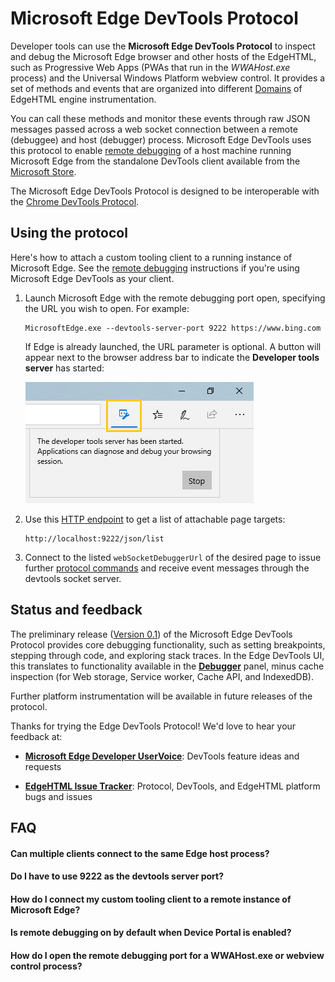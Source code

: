 # Microsoft Edge DevTools Protocol

Developer tools can use the **Microsoft Edge DevTools Protocol** to inspect and debug the Microsoft Edge browser and other hosts of the EdgeHTML, such as Progressive Web Apps (PWAs that run in the *WWAHost.exe* process) and the Universal Windows Platform webview control. It provides a set of methods and events that are organized into different [Domains]() of EdgeHTML engine instrumentation.

 You can call these methods and monitor these events through raw JSON messages passed across a web socket connection between a remote (debuggee) and host (debugger) process. Microsoft Edge DevTools uses this protocol to enable [remote debugging](0.1/clients.md#microsoft-edge-devtools) of a host machine running Microsoft Edge from the standalone DevTools client available from the [Microsoft Store]().

The Microsoft Edge DevTools Protocol is designed to be interoperable with the [Chrome DevTools Protocol](https://chromedevtools.github.io/devtools-protocol/). 

## Using the protocol

Here's how to attach a custom tooling client to a running instance of Microsoft Edge. See the [remote debugging](0.1/clients.md#microsoft-edge-devtools) instructions if you're using Microsoft Edge DevTools as your client.

1. Launch Microsoft Edge with the remote debugging port open, specifying the URL you wish to open. For example:

    ```
    MicrosoftEdge.exe --devtools-server-port 9222 https://www.bing.com
    ```

    If Edge is already launched, the URL parameter is optional. A  button will appear next to the browser address bar to indicate  the **Developer tools server** has started:

    ![Developer tools server](media/developer-tools-server.png) 

2. Use this [HTTP endpoint](0.1/http.md) to get a list of attachable page targets:

    ```
    http://localhost:9222/json/list
    ```

3. Connect to the listed `webSocketDebuggerUrl` of the desired page to issue further [protocol commands](0.1/index.md) and receive event messages through the devtools socket server.

## Status and feedback

The preliminary release ([Version 0.1]()) of the Microsoft Edge DevTools Protocol provides core debugging functionality, such as setting breakpoints, stepping through code, and exploring stack traces. In the Edge DevTools UI, this translates to functionality available in the [**Debugger**](../devtools-guide/debugger.md) panel, minus cache inspection (for Web storage, Service worker, Cache API, and IndexedDB).

Further platform instrumentation will be available in future releases of the protocol.

Thanks for trying the Edge DevTools Protocol! We'd love to hear your feedback at:

 - [**Microsoft Edge Developer UserVoice**](https://wpdev.uservoice.com/forums/257854-microsoft-edge-developer?category_id=84475): DevTools feature ideas and requests

 - [**EdgeHTML Issue Tracker**](https://developer.microsoft.com/en-us/microsoft-edge/platform/issues/): Protocol, DevTools, and EdgeHTML platform bugs and issues

## FAQ

#### Can multiple clients connect to the same Edge host process?

#### Do I have to use 9222 as the devtools server port?

#### How do I connect my custom tooling client to a remote instance of Microsoft Edge? 

#### Is remote debugging on by default when Device Portal is enabled?

#### How do I open the remote debugging port for a WWAHost.exe or webview control process? 